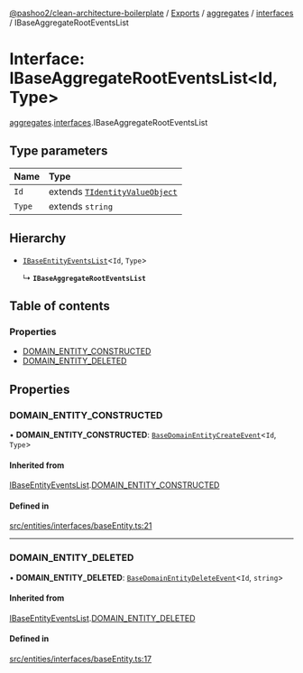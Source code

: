 [@pashoo2/clean-architecture-boilerplate](../README.md) / [Exports](../modules.md) / [aggregates](../modules/aggregates.md) / [interfaces](../modules/aggregates.interfaces.md) / IBaseAggregateRootEventsList

# Interface: IBaseAggregateRootEventsList<Id, Type\>

[aggregates](../modules/aggregates.md).[interfaces](../modules/aggregates.interfaces.md).IBaseAggregateRootEventsList

## Type parameters

| Name | Type |
| :------ | :------ |
| `Id` | extends [`TIdentityValueObject`](../modules/valueobject.interfaces.md#tidentityvalueobject) |
| `Type` | extends `string` |

## Hierarchy

- [`IBaseEntityEventsList`](entities.interfaces.ibaseentityeventslist.md)<`Id`, `Type`\>

  ↳ **`IBaseAggregateRootEventsList`**

## Table of contents

### Properties

- [DOMAIN\_ENTITY\_CONSTRUCTED](aggregates.interfaces.ibaseaggregaterooteventslist.md#domain_entity_constructed)
- [DOMAIN\_ENTITY\_DELETED](aggregates.interfaces.ibaseaggregaterooteventslist.md#domain_entity_deleted)

## Properties

### DOMAIN\_ENTITY\_CONSTRUCTED

• **DOMAIN\_ENTITY\_CONSTRUCTED**: [`BaseDomainEntityCreateEvent`](../classes/events.classes.basedomainentitycreateevent.md)<`Id`, `Type`\>

#### Inherited from

[IBaseEntityEventsList](entities.interfaces.ibaseentityeventslist.md).[DOMAIN_ENTITY_CONSTRUCTED](entities.interfaces.ibaseentityeventslist.md#domain_entity_constructed)

#### Defined in

[src/entities/interfaces/baseEntity.ts:21](https://github.com/pashoo2/clean-architecture-boilerplate/blob/4202db5/src/entities/interfaces/baseEntity.ts#L21)

___

### DOMAIN\_ENTITY\_DELETED

• **DOMAIN\_ENTITY\_DELETED**: [`BaseDomainEntityDeleteEvent`](../classes/events.classes.basedomainentitydeleteevent.md)<`Id`, `string`\>

#### Inherited from

[IBaseEntityEventsList](entities.interfaces.ibaseentityeventslist.md).[DOMAIN_ENTITY_DELETED](entities.interfaces.ibaseentityeventslist.md#domain_entity_deleted)

#### Defined in

[src/entities/interfaces/baseEntity.ts:17](https://github.com/pashoo2/clean-architecture-boilerplate/blob/4202db5/src/entities/interfaces/baseEntity.ts#L17)
